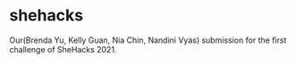 # shehacks
Our(Brenda Yu, Kelly Guan, Nia Chin, Nandini Vyas) submission for the first challenge of SheHacks 2021.
